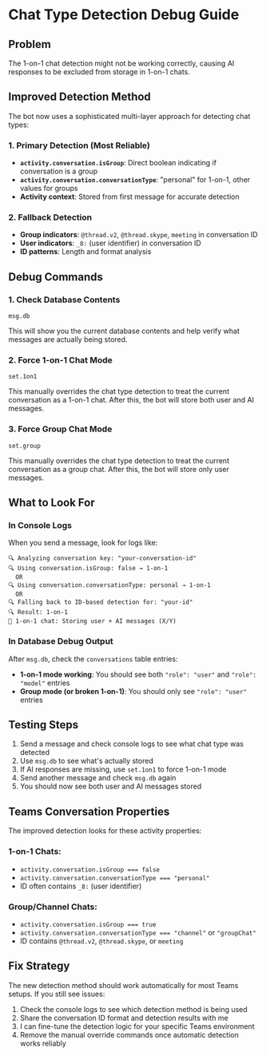 # Chat Type Detection Debug Guide

## Problem
The 1-on-1 chat detection might not be working correctly, causing AI responses to be excluded from storage in 1-on-1 chats.

## Improved Detection Method

The bot now uses a sophisticated multi-layer approach for detecting chat types:

### 1. **Primary Detection (Most Reliable)**
- **`activity.conversation.isGroup`**: Direct boolean indicating if conversation is a group
- **`activity.conversation.conversationType`**: "personal" for 1-on-1, other values for groups
- **Activity context**: Stored from first message for accurate detection

### 2. **Fallback Detection** 
- **Group indicators**: `@thread.v2`, `@thread.skype`, `meeting` in conversation ID
- **User indicators**: `_8:` (user identifier) in conversation ID
- **ID patterns**: Length and format analysis

## Debug Commands

### 1. Check Database Contents
```
msg.db
```
This will show you the current database contents and help verify what messages are actually being stored.

### 2. Force 1-on-1 Chat Mode
```
set.1on1
```
This manually overrides the chat type detection to treat the current conversation as a 1-on-1 chat. After this, the bot will store both user and AI messages.

### 3. Force Group Chat Mode
```
set.group
```
This manually overrides the chat type detection to treat the current conversation as a group chat. After this, the bot will store only user messages.

## What to Look For

### In Console Logs
When you send a message, look for logs like:
```
🔍 Analyzing conversation key: "your-conversation-id"
🔍 Using conversation.isGroup: false → 1-on-1
  OR
🔍 Using conversation.conversationType: personal → 1-on-1
  OR  
🔍 Falling back to ID-based detection for: "your-id"
🔍 Result: 1-on-1
💬 1-on-1 chat: Storing user + AI messages (X/Y)
```

### In Database Debug Output
After `msg.db`, check the `conversations` table entries:
- **1-on-1 mode working**: You should see both `"role": "user"` and `"role": "model"` entries
- **Group mode (or broken 1-on-1)**: You should only see `"role": "user"` entries

## Testing Steps

1. Send a message and check console logs to see what chat type was detected
2. Use `msg.db` to see what's actually stored
3. If AI responses are missing, use `set.1on1` to force 1-on-1 mode
4. Send another message and check `msg.db` again
5. You should now see both user and AI messages stored

## Teams Conversation Properties

The improved detection looks for these activity properties:

### 1-on-1 Chats:
- `activity.conversation.isGroup === false`
- `activity.conversation.conversationType === "personal"`
- ID often contains `_8:` (user identifier)

### Group/Channel Chats:
- `activity.conversation.isGroup === true`
- `activity.conversation.conversationType === "channel"` or `"groupChat"`
- ID contains `@thread.v2`, `@thread.skype`, or `meeting`

## Fix Strategy

The new detection method should work automatically for most Teams setups. If you still see issues:

1. Check the console logs to see which detection method is being used
2. Share the conversation ID format and detection results with me
3. I can fine-tune the detection logic for your specific Teams environment
4. Remove the manual override commands once automatic detection works reliably
